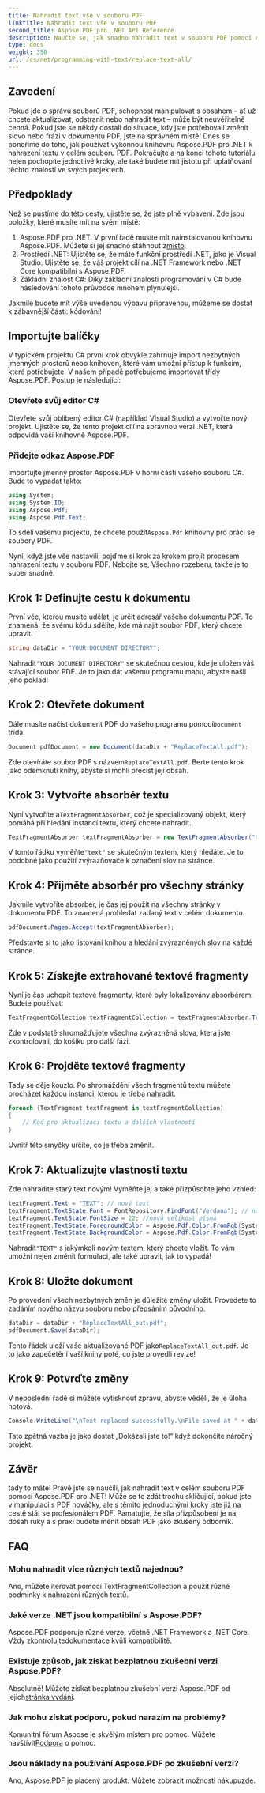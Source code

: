 ```yaml
---
title: Nahradit text vše v souboru PDF
linktitle: Nahradit text vše v souboru PDF
second_title: Aspose.PDF pro .NET API Reference
description: Naučte se, jak snadno nahradit text v souboru PDF pomocí Aspose.PDF pro .NET. Kompletní průvodce včetně úryvků kódu.
type: docs
weight: 350
url: /cs/net/programming-with-text/replace-text-all/
---
```

## Zavedení

Pokud jde o správu souborů PDF, schopnost manipulovat s obsahem – ať už chcete aktualizovat, odstranit nebo nahradit text – může být neuvěřitelně cenná. Pokud jste se někdy dostali do situace, kdy jste potřebovali změnit slovo nebo frázi v dokumentu PDF, jste na správném místě! Dnes se ponoříme do toho, jak používat výkonnou knihovnu Aspose.PDF pro .NET k nahrazení textu v celém souboru PDF. Pokračujte a na konci tohoto tutoriálu nejen pochopíte jednotlivé kroky, ale také budete mít jistotu při uplatňování těchto znalostí ve svých projektech.

## Předpoklady

Než se pustíme do této cesty, ujistěte se, že jste plně vybaveni. Zde jsou položky, které musíte mít na svém místě:

1.  Aspose.PDF pro .NET: V první řadě musíte mít nainstalovanou knihovnu Aspose.PDF. Můžete si jej snadno stáhnout z[místo](https://releases.aspose.com/pdf/net/).
2. Prostředí .NET: Ujistěte se, že máte funkční prostředí .NET, jako je Visual Studio. Ujistěte se, že váš projekt cílí na .NET Framework nebo .NET Core kompatibilní s Aspose.PDF.
3. Základní znalost C#: Díky základní znalosti programování v C# bude následování tohoto průvodce mnohem plynulejší.

Jakmile budete mít výše uvedenou výbavu připravenou, můžeme se dostat k zábavnější části: kódování!

## Importujte balíčky

V typickém projektu C# první krok obvykle zahrnuje import nezbytných jmenných prostorů nebo knihoven, které vám umožní přístup k funkcím, které potřebujete. V našem případě potřebujeme importovat třídy Aspose.PDF. Postup je následující:

### Otevřete svůj editor C#

Otevřete svůj oblíbený editor C# (například Visual Studio) a vytvořte nový projekt. Ujistěte se, že tento projekt cílí na správnou verzi .NET, která odpovídá vaší knihovně Aspose.PDF.

### Přidejte odkaz Aspose.PDF

Importujte jmenný prostor Aspose.PDF v horní části vašeho souboru C#. Bude to vypadat takto:

```csharp
using System;
using System.IO;
using Aspose.Pdf;
using Aspose.Pdf.Text;
```

 To sdělí vašemu projektu, že chcete použít`Aspose.Pdf` knihovny pro práci se soubory PDF.

Nyní, když jste vše nastavili, pojďme si krok za krokem projít procesem nahrazení textu v souboru PDF. Nebojte se; Všechno rozeberu, takže je to super snadné.

## Krok 1: Definujte cestu k dokumentu

První věc, kterou musíte udělat, je určit adresář vašeho dokumentu PDF. To znamená, že svému kódu sdělíte, kde má najít soubor PDF, který chcete upravit. 

```csharp
string dataDir = "YOUR DOCUMENT DIRECTORY";
```

 Nahradit`"YOUR DOCUMENT DIRECTORY"` se skutečnou cestou, kde je uložen váš stávající soubor PDF. Je to jako dát vašemu programu mapu, abyste našli jeho poklad!

## Krok 2: Otevřete dokument

 Dále musíte načíst dokument PDF do vašeho programu pomocí`Document` třída.

```csharp
Document pdfDocument = new Document(dataDir + "ReplaceTextAll.pdf");
```

 Zde otevíráte soubor PDF s názvem`ReplaceTextAll.pdf`. Berte tento krok jako odemknutí knihy, abyste si mohli přečíst její obsah.

## Krok 3: Vytvořte absorbér textu

 Nyní vytvoříte a`TextFragmentAbsorber`, což je specializovaný objekt, který pomáhá při hledání instancí textu, který chcete nahradit. 

```csharp
TextFragmentAbsorber textFragmentAbsorber = new TextFragmentAbsorber("text");
```

 V tomto řádku vyměňte`"text"` se skutečným textem, který hledáte. Je to podobné jako použití zvýrazňovače k označení slov na stránce.

## Krok 4: Přijměte absorbér pro všechny stránky

Jakmile vytvoříte absorbér, je čas jej použít na všechny stránky v dokumentu PDF. To znamená prohledat zadaný text v celém dokumentu.

```csharp
pdfDocument.Pages.Accept(textFragmentAbsorber);
```

Představte si to jako listování knihou a hledání zvýrazněných slov na každé stránce.

## Krok 5: Získejte extrahované textové fragmenty

Nyní je čas uchopit textové fragmenty, které byly lokalizovány absorbérem. Budete používat:

```csharp
TextFragmentCollection textFragmentCollection = textFragmentAbsorber.TextFragments;
```

Zde v podstatě shromažďujete všechna zvýrazněná slova, která jste zkontrolovali, do košíku pro další fázi.

## Krok 6: Projděte textové fragmenty

Tady se děje kouzlo. Po shromáždění všech fragmentů textu můžete procházet každou instanci, kterou je třeba nahradit. 

```csharp
foreach (TextFragment textFragment in textFragmentCollection)
{
    // Kód pro aktualizaci textu a dalších vlastností
}
```

Uvnitř této smyčky určíte, co je třeba změnit.

## Krok 7: Aktualizujte vlastnosti textu

Zde nahradíte starý text novým! Vyměňte jej a také přizpůsobte jeho vzhled:

```csharp
textFragment.Text = "TEXT"; // nový text
textFragment.TextState.Font = FontRepository.FindFont("Verdana"); // nové písmo
textFragment.TextState.FontSize = 22; //nová velikost písma
textFragment.TextState.ForegroundColor = Aspose.Pdf.Color.FromRgb(System.Drawing.Color.Blue); // barva textu
textFragment.TextState.BackgroundColor = Aspose.Pdf.Color.FromRgb(System.Drawing.Color.Green); // barva pozadí
```

 Nahradit`"TEXT"` s jakýmkoli novým textem, který chcete vložit. To vám umožní nejen změnit formulaci, ale také upravit, jak to vypadá!

## Krok 8: Uložte dokument

Po provedení všech nezbytných změn je důležité změny uložit. Provedete to zadáním nového názvu souboru nebo přepsáním původního. 

```csharp
dataDir = dataDir + "ReplaceTextAll_out.pdf";
pdfDocument.Save(dataDir);
```

 Tento řádek uloží vaše aktualizované PDF jako`ReplaceTextAll_out.pdf`. Je to jako zapečetění vaší knihy poté, co jste provedli revize!

## Krok 9: Potvrďte změny

V neposlední řadě si můžete vytisknout zprávu, abyste věděli, že je úloha hotová. 

```csharp
Console.WriteLine("\nText replaced successfully.\nFile saved at " + dataDir);
```

Tato zpětná vazba je jako dostat „Dokázali jste to!“ když dokončíte náročný projekt.

## Závěr

tady to máte! Právě jste se naučili, jak nahradit text v celém souboru PDF pomocí Aspose.PDF pro .NET! Může se to zdát trochu skličující, pokud jste v manipulaci s PDF nováčky, ale s těmito jednoduchými kroky jste již na cestě stát se profesionálem PDF. Pamatujte, že síla přizpůsobení je na dosah ruky a s praxí budete měnit obsah PDF jako zkušený odborník.

## FAQ

### Mohu nahradit více různých textů najednou?
Ano, můžete iterovat pomocí TextFragmentCollection a použít různé podmínky k nahrazení různých textů.

### Jaké verze .NET jsou kompatibilní s Aspose.PDF?
 Aspose.PDF podporuje různé verze, včetně .NET Framework a .NET Core. Vždy zkontrolujte[dokumentace](https://reference.aspose.com/pdf/net/) kvůli kompatibilitě.

### Existuje způsob, jak získat bezplatnou zkušební verzi Aspose.PDF?
 Absolutně! Můžete získat bezplatnou zkušební verzi Aspose.PDF od jejich[stránka vydání](https://releases.aspose.com/).

### Jak mohu získat podporu, pokud narazím na problémy?
 Komunitní fórum Aspose je skvělým místem pro pomoc. Můžete navštívit[Podpora](https://forum.aspose.com/c/pdf/10) o pomoc.

### Jsou náklady na používání Aspose.PDF po zkušební verzi?
 Ano, Aspose.PDF je placený produkt. Můžete zobrazit možnosti nákupu[zde](https://purchase.aspose.com/buy).